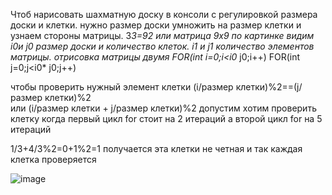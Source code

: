 Чтоб нарисовать шахматную доску в консоли с регулировкой размера доски и клетки.
нужно размер доски умножить на размер клетки и узнаем стороны матрицы.
3*3=92 или матрица 9х9
по картинке видим i0и j0  размер доски и количество клеток.
        i1 и j1 количество элементов матрицы.
отрисовка матрицы двумя FOR(int i=0;i<i0* j0;i++)
				FOR(int j=0;j<i0* j0;j++)

чтобы проверить нужный элемент клетки 
(i/размер клетки)%2==(j/размер клетки)%2  
или (i/размер клетки + j/размер клетки)%2
допустим хотим проверить клетку когда первый цикл for стоит на 2 итераций а второй цикл for на 5 итераций 

1/3+4/3%2=0+1%2=1 получается эта клетки не четная и так каждая клетка проверяется 



![image](https://github.com/AlexandrZarubin/ChessBoardTwoFor/assets/156585474/ec165200-7fe8-4ff6-ac79-dd8a19c0a168)

